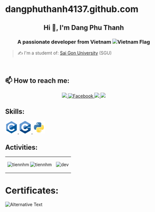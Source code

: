 # dangphuthanh4137.github.com
<!-- <img align="left" width="400" src="https://github.githubassets.com/images/modules/profile/profile-first-repo.svg" /> -->


<h2 align="center">Hi 👋, I'm Dang Phu Thanh </h2>
<p align="center">
<h3 align="center">
  A passionate developer from Vietnam
  <img src="https://upload.wikimedia.org/wikipedia/commons/2/21/Flag_of_Vietnam.svg" alt="Vietnam Flag" width="24px">
</h3>

</p>

> ✍ I'm a studemt of: [Sai Gon University](https://sgu.edu.vn) (SGU)

<br />


## 📫 How to reach me:

<p align="center">
  <a href="https://linkedin.com/in/tien-nhm" target="_blank">
    <img src="https://img.icons8.com/fluent/48/000000/linkedin.png"/>
  </a>
<a href="https://www.facebook.com/share/16L3FtG8G4/?mibextid=wwXIfr" target="_blank">
    <img src="https://img.icons8.com/fluent/48/000000/facebook-new.png" alt="Facebook">
  </a> 
  <a href="https://github.com/DangPhuThanh" alt="Github">
    <img src="https://img.icons8.com/fluent/48/000000/github.png"/>
  </a> 
 <a href="htttps://thanhnopro147@gmail.com" alt="Email">
    <img src="https://img.icons8.com/fluent/48/000000/mailing.png"/>
  </a>
</p>

## Skills:
<p align="left"> <a href="https://www.cprogramming.com/" target="_blank" rel="noreferrer"> <img src="https://raw.githubusercontent.com/devicons/devicon/master/icons/c/c-original.svg" alt="c" width="40" height="40"/> </a> <a href="https://www.w3schools.com/cpp/" target="_blank" rel="noreferrer"> <img src="https://raw.githubusercontent.com/devicons/devicon/master/icons/cplusplus/cplusplus-original.svg" alt="cplusplus" width="40" height="40"/> </a> <a href="https://www.python.org" target="_blank" rel="noreferrer"> <img src="https://raw.githubusercontent.com/devicons/devicon/master/icons/python/python-original.svg" alt="python" width="40" height="40"/> </a> </p>
  
</p>

## Activities:
<table style="width:100%;">
  <tr>
    <td>
      <img src="https://github-readme-stats.vercel.app/api/top-langs/?username=tiennhm&bg_color=FFFFFF00&text_color=179fa3&layout=compact&hide=CSS&langs_count=10&custom_title=Top%20ngôn%20ngữ%20được%20dùng" alt="tiennhm" width="100%"/>
      <img src="https://github-readme-stats.vercel.app/api?username=tiennhm&bg_color=FFFFFF00&text_color=179fa3&show_icons=true&count_private=true&include_all_commits=true&custom_title=Hoạt%20động%20trên%20Github" alt="tiennhm" width="100%"/>
    </td>
    <td>
      <p align="center"> 
        <img src="https://cdn.dribbble.com/users/1059583/screenshots/4171367/coding-freak.gif" alt="dev" width="100%"/>
      </p>
    </td>
  </tr>
</table>

     


# Certificates:
![Alternative Text](https://github.com/user-attachments/assets/bd6f9755-159b-4f15-a768-12547ac64e6b)

</body>
</html>




